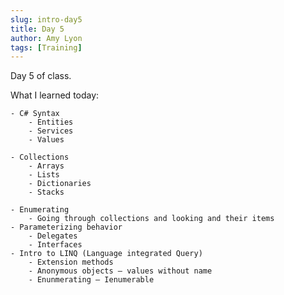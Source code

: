 ```yaml
---
slug: intro-day5
title: Day 5
author: Amy Lyon
tags: [Training]
---
```


Day 5 of class.

What I learned today:

    - C# Syntax
        - Entities
        - Services
        - Values

    - Collections
        - Arrays
        - Lists
        - Dictionaries
        - Stacks

    - Enumerating 
        - Going through collections and looking and their items
    - Parameterizing behavior
        - Delegates
        - Interfaces
    - Intro to LINQ (Language integrated Query)
        - Extension methods
        - Anonymous objects – values without name
        - Enunmerating – Ienumerable
